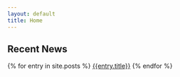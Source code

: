 ```yaml
---
layout: default
title: Home
---
```


Recent News
-----------

{% for entry in site.posts %}
[{{entry.title}}]({{entry.url}})
{% endfor %}
